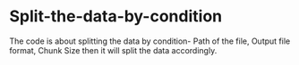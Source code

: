 # Split-the-data-by-condition
The code is about splitting the data by condition- Path of the file, Output file format, Chunk Size then it will split the data accordingly.
